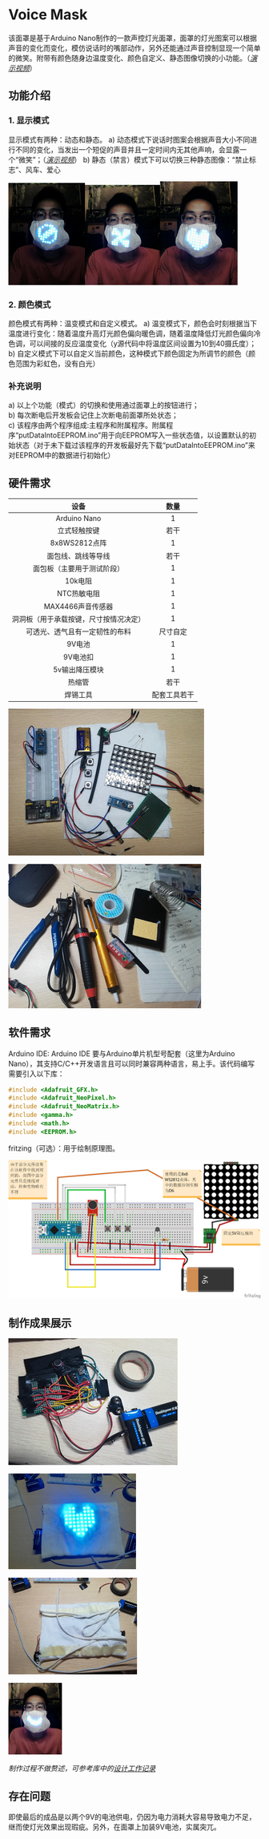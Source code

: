 # Voice Mask

该面罩是基于Arduino Nano制作的一款声控灯光面罩，面罩的灯光图案可以根据声音的变化而变化，模仿说话时的嘴部动作，另外还能通过声音控制显现一个简单的微笑。附带有颜色随身边温度变化、颜色自定义、静态图像切换的小功能。（[*演示视频*](./video/voiceMask.mp4)）

## 功能介绍

### 1. 显示模式

显示模式有两种：动态和静态。
a) 动态模式下说话时图案会根据声音大小不同进行不同的变化，当发出一个短促的声音并且一定时间内无其他声响，会显露一个“微笑”；（[*演示视频*](./video/voiceMask.mp4)）
b) 静态（禁言）模式下可以切换三种静态图像：“禁止标志”、风车、爱心

![Ban](img/static-ban.png "禁止标志")![Windmill](img/static-windmill.png "风车图案")![heart](img/static-heart.png "爱心图案")

### 2. 颜色模式

颜色模式有两种：温变模式和自定义模式。
a) 温变模式下，颜色会时刻根据当下温度进行变化：随着温度升高灯光颜色偏向暖色调，随着温度降低灯光颜色偏向冷色调，可以间接的反应温度变化（y源代码中将温度区间设置为10到40摄氏度）；\
b) 自定义模式下可以自定义当前颜色，这种模式下颜色固定为所调节的颜色（颜色范围为彩虹色，没有白光）

### 补充说明

a) 以上个功能（模式）的切换和使用通过面罩上的按钮进行；\
b) 每次断电后开发板会记住上次断电前面罩所处状态；\
c) 该程序由两个程序组成:主程序和附属程序。附属程序“putDataIntoEEPROM.ino”用于向EEPROM写入一些状态值，以设置默认的初始状态（对于未下载过该程序的开发板最好先下载“putDataIntoEEPROM.ino”来对EEPROM中的数据进行初始化）

## 硬件需求

|                **设备**                |   **数量**   |
| :------------------------------------: | :----------: |
|              Arduino Nano              |      1       |
|              立式轻触按键              |     若干     |
|             8x8WS2812点阵              |      1       |
|           面包线、跳线等导线           |     若干     |
|       面包板（主要用于测试阶段）       |      1       |
|                10k电阻                 |      1       |
|              NTC热敏电阻               |      1       |
|           MAX4466声音传感器            |      1       |
| 洞洞板（用于承载按键，尺寸按情况决定） |      1       |
|     可透光、透气且有一定韧性的布料     |   尺寸自定   |
|                 9V电池                 |      1       |
|                9V电池扣                |      1       |
|             5v输出降压模块             |      1       |
|                 热缩管                 |     若干     |
|                焊锡工具                | 配套工具若干 |

![hardware](img/image-hardware1.png "使用的硬件")

![hardware](img/image-hardware2.png "使用的硬件")

## 软件需求

Arduino IDE: Arduino IDE 要与Arduino单片机型号配套（这里为Arduino Nano），其支持C/C++开发语言且可以同时兼容两种语言，易上手。该代码编写需要引入以下库：

```c
#include <Adafruit_GFX.h>
#include <Adafruit_NeoPixel.h>
#include <Adafruit_NeoMatrix.h>
#include <gamma.h>
#include <math.h>
#include <EEPROM.h>
```

fritzing（可选）：用于绘制原理图。

![Wring Diagram](img/image-wringDiagram.png "绘制的接线图")

## 制作成果展示

![soldered](img/soldered.png "半成品")

![final work](img/finalWork1.png "成品")

![fianl work](img/finalWork2.png "成品")

![final work](img/finalWork3.png "成品")

*制作过程不做赘述，可参考库中的[设计工作记录](./设计工作记录.pdf)*

## 存在问题

即使最后的成品是以两个9V的电池供电，仍因为电力消耗大容易导致电力不足，继而使灯光效果出现瑕疵。另外，在面罩上加装9V电池，实属突兀。


